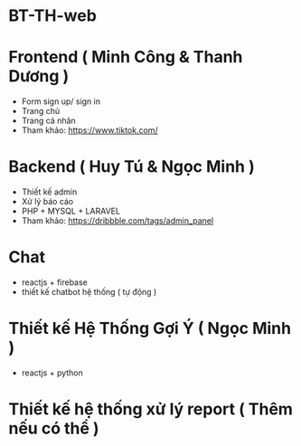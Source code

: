 # BT-TH-web

# Frontend ( Minh Công & Thanh Dương )


   - Form sign up/ sign in
   - Trang chủ
   - Trang cá nhân
   - Tham khảo: https://www.tiktok.com/
   
   
# Backend ( Huy Tú & Ngọc Minh )


   - Thiết kế admin
   - Xử lý báo cáo
   - PHP + MYSQL + LARAVEL
   - Tham khảo: https://dribbble.com/tags/admin_panel


# Chat
   
   - reactjs + firebase
   - thiết kế chatbot hệ thống ( tự động )


# Thiết kế Hệ Thống Gợi Ý ( Ngọc Minh )

   - reactjs + python

# Thiết kế hệ thống xử lý report ( Thêm nếu có thể )
